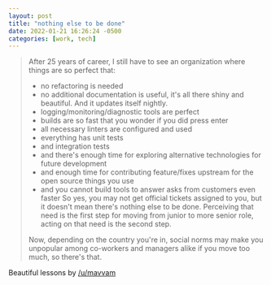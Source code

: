 ```yaml
---
layout: post
title: "nothing else to be done"
date: 2022-01-21 16:26:24 -0500
categories: [work, tech]
---
```


> After 25 years of career, I still have to see an organization where things are so perfect that:
>- no refactoring is needed
>- no additional documentation is useful, it's all there shiny and beautiful. And it updates itself nightly.
> - logging/monitoring/diagnostic tools are perfect
> - builds are so fast that you wonder if you did press enter
> - all necessary linters are configured and used
> - everything has unit tests
> - and integration tests
> - and there's enough time for exploring alternative technologies for future development
> - and enough time for contributing feature/fixes upstream for the open source things you use
> - and you cannot build tools to answer asks from customers even faster
> So yes, you may not get official tickets assigned to you, but it doesn't mean there's nothing else to be done. Perceiving that need is the first step for moving from junior to more senior role, acting on that need is the second step.
>
> Now, depending on the country you're in, social norms may make you unpopular among co-workers and managers alike if you move too much, so there's that.

Beautiful lessons by [/u/mavvam](https://www.reddit.com/r/ExperiencedDevs/comments/qj1usj/comment/hinapar/?utm_source=share&utm_medium=web2x&context=3)